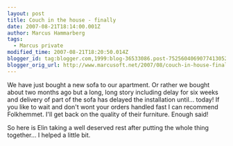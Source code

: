 ```yaml
---
layout: post
title: Couch in the house - finally
date: 2007-08-21T18:14:00.001Z
author: Marcus Hammarberg
tags:
  - Marcus private
modified_time: 2007-08-21T18:20:50.014Z
blogger_id: tag:blogger.com,1999:blog-36533086.post-7525604069077413052
blogger_orig_url: http://www.marcusoft.net/2007/08/couch-in-house-finally.html
---
```


We have just bought a new sofa to our apartment. Or rather we bought about two months ago but a long, long story including delay for six weeks and delivery of part of the sofa has delayed the installation until... today!
If you like to wait and don't wont your orders handled fast I can recommend Folkhemmet. I'll get back on the quality of their furniture. Enough said!

So here is Elin taking a well deserved rest after putting the whole thing together... I helped a little bit.
